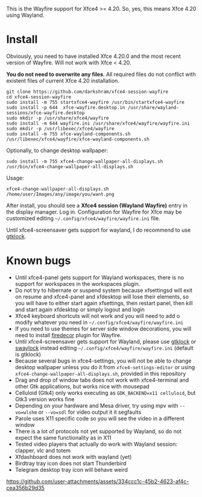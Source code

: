 This is the Wayfire support for Xfce4 >= 4.20. So, yes, this means Xfce 4.20 using Wayland.

# Install

Obviously, you need to have installed Xfce 4.20.0 and the most recent version of Wayfire. Will not work with Xfce < 4.20.

**You do not need to overwrite any files**. All required files do not conflict with existent files of current Xfce 4.20 installation.

```
git clone https://github.com/darkshram/xfce4-session-wayfire
cd xfce4-session-wayfire
sudo install -m 755 startxfce4-wayfire /usr/bin/startxfce4-wayfire
sudo install -p 644  xfce-wayfire.desktop.in /usr/share/wayland-sessions/xfce-wayfire.desktop
sudo mkdir -p /usr/share/xfce4/wayfire
sudo install -m 644 wayfire.ini /usr/share/xfce4/wayfire/wayfire.ini
sudo mkdir -p /usr/libexec/xfce4/wayfire
sudo install -m 755 xfce-wayland-components.sh /usr/libexec/xfce4/wayfire/xfce-wayland-components.sh
```

Optionally, to change desktop wallpaper:

```
sudo install -m 755 xfce4-change-wallpaper-all-displays.sh /usr/bin/xfce4-change-wallpaper-all-displays.sh
```

Usage:
```
xfce4-change-wallpaper-all-displays.sh /home/user/Images/any/image/you/want.png
```

After install, you should see a **Xfce4 session (Wayland Wayfire)** entry in the display manager. Log in. Configuration for Wayfire for Xfce may be customized editing `~/.config/xfce4/wayfire/wayfire.ini` file.

Until xfce4-screensaver gets support for wayland, I do recommend to use [gtklock](https://github.com/jovanlanik/gtklock).

# Known bugs

  - Until xfce4-panel gets support for Wayland workspaces, there is no support for workspaces in the workspaces plugin.
  - Do not try to hibernate or suspend system because xfsettingsd will exit on resume and xfce4-panel and xfdesktop will lose their elements, so you will have to either start again xfsettings, then restart panel, then kill and start again xfdesktop or simply logout and login
  - Xfce4 keyboard shortcuts will not work and you will need to add o modify whatever you need in `~/.config/xfce4/wayfire/wayfire.ini`
  - If you need to use themes for server side window decorations, you will need to install [firedecor](https://github.com/AhoyISki/Firedecor) plugin for Wayfire.
  - Until xfce4-screensaver gets support for Wayland, please use [gtklock](https://github.com/jovanlanik/gtklock) or [swaylock](https://github.com/swaywm/swaylock) instead editing `~/.config/xfce4/wayfire/wayfire.ini` (default is gtklock)
  - Because several bugs in xfce4-settings, you will not be able to change desktop wallpaper unless you do it from `xfce4-settings-editor` or using `xfce4-change-wallpaper-all-displays.sh`, provided in this repository
  - Drag and drop of window tabs does not work with xfce4-terminal and other Gtk applications, but works nice with mousepad
  - Celluloid (Gtk4) only works executing as `GDK_BACKEND=x11 celluloid`, but Gtk3 version works fine
  - Depending on your hardware and Mesa driver, try using mpv with `--vo=wlshm` or `--vo=sdl` for video output it it segfaults
  - Parole uses X11 specific code so you will see the video in a different window
  - There is a lot of protocols not yet supported by Wayland, so do not expect the same functionality as in X11
  - Tested video players that actually do work with Wayland session: clapper, vlc and totem
  - Xfdashboard does not work with wayland (yet)
  - Birdtray tray icon does not start Thunderbird
  - Telegram desktop tray icon will behave weird


[https://github.com/user-attachments/assets/334ccc1c-45b2-4623-af4c-cea356b29d35
](https://www.youtube.com/watch?v=laFQBWlVEKw)
